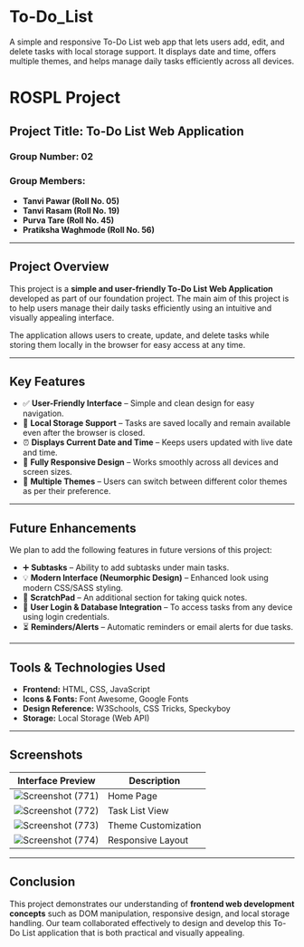 # To-Do_List
A simple and responsive To-Do List web app that lets users add, edit, and delete tasks with local storage support. It displays date and time, offers multiple themes, and helps manage daily tasks efficiently across all devices.


# **ROSPL Project**

## **Project Title:** To-Do List Web Application

### **Group Number:** 02

### **Group Members:**

* **Tanvi Pawar (Roll No. 05)**
* **Tanvi Rasam (Roll No. 19)**
* **Purva Tare (Roll No. 45)**
* **Pratiksha Waghmode (Roll No. 56)**

---

## **Project Overview**

This project is a **simple and user-friendly To-Do List Web Application** developed as part of our foundation project. The main aim of this project is to help users manage their daily tasks efficiently using an intuitive and visually appealing interface.

The application allows users to create, update, and delete tasks while storing them locally in the browser for easy access at any time.

---

## **Key Features**

* ✅ **User-Friendly Interface** – Simple and clean design for easy navigation.
* 💾 **Local Storage Support** – Tasks are saved locally and remain available even after the browser is closed.
* ⏰ **Displays Current Date and Time** – Keeps users updated with live date and time.
* 📱 **Fully Responsive Design** – Works smoothly across all devices and screen sizes.
* 🎨 **Multiple Themes** – Users can switch between different color themes as per their preference.

---

## **Future Enhancements**

We plan to add the following features in future versions of this project:

* ➕ **Subtasks** – Ability to add subtasks under main tasks.
* 💡 **Modern Interface (Neumorphic Design)** – Enhanced look using modern CSS/SASS styling.
* 📝 **ScratchPad** – An additional section for taking quick notes.
* 🔐 **User Login & Database Integration** – To access tasks from any device using login credentials.
* ⏳ **Reminders/Alerts** – Automatic reminders or email alerts for due tasks.

---

## **Tools & Technologies Used**

* **Frontend:** HTML, CSS, JavaScript
* **Icons & Fonts:** Font Awesome, Google Fonts
* **Design Reference:** W3Schools, CSS Tricks, Speckyboy
* **Storage:** Local Storage (Web API)

---

## **Screenshots**

| Interface Preview                                                                                                         | Description         |
| ------------------------------------------------------------------------------------------------------------------------- | ------------------- |
| ![Screenshot (771)](https://user-images.githubusercontent.com/61280281/99399713-0844b900-290c-11eb-8d7c-1199319b4a9e.png) | Home Page           |
| ![Screenshot (772)](https://user-images.githubusercontent.com/61280281/99399731-0da20380-290c-11eb-8a59-e0a2e5f9b19f.png) | Task List View      |
| ![Screenshot (773)](https://user-images.githubusercontent.com/61280281/99399728-0d096d00-290c-11eb-9ee5-59cc8358676c.png) | Theme Customization |
| ![Screenshot (774)](https://user-images.githubusercontent.com/61280281/99399723-0b3fa980-290c-11eb-8728-03d974be548d.png) | Responsive Layout   |

---

## **Conclusion**

This project demonstrates our understanding of **frontend web development concepts** such as DOM manipulation, responsive design, and local storage handling.
Our team collaborated effectively to design and develop this To-Do List application that is both practical and visually appealing.

